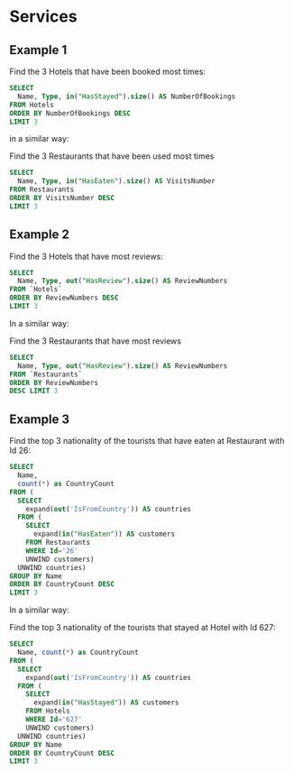 
# Services 

## Example 1

Find the 3 Hotels that have been booked most times:
```sql
SELECT 
  Name, Type, in("HasStayed").size() AS NumberOfBookings 
FROM Hotels 
ORDER BY NumberOfBookings DESC 
LIMIT 3
```

in a similar way:

Find the 3 Restaurants that have been used most times
```sql
SELECT 
  Name, Type, in("HasEaten").size() AS VisitsNumber 
FROM Restaurants 
ORDER BY VisitsNumber DESC 
LIMIT 3
```


## Example 2

Find the 3 Hotels that have most reviews: 
```sql
SELECT 
  Name, Type, out("HasReview").size() AS ReviewNumbers 
FROM `Hotels` 
ORDER BY ReviewNumbers DESC 
LIMIT 3
```

In a similar way:

Find the 3 Restaurants that have most reviews 
```sql
SELECT 
  Name, Type, out("HasReview").size() AS ReviewNumbers 
FROM `Restaurants` 
ORDER BY ReviewNumbers 
DESC LIMIT 3
```

## Example 3

Find the top 3 nationality of the tourists that have eaten at Restaurant with Id 26:

```sql
SELECT 
  Name, 
  count(*) as CountryCount 
FROM (
  SELECT 
    expand(out('IsFromCountry')) AS countries 
  FROM (
    SELECT 
      expand(in("HasEaten")) AS customers 
    FROM Restaurants 
    WHERE Id='26' 
    UNWIND customers) 
  UNWIND countries) 
GROUP BY Name 
ORDER BY CountryCount DESC 
LIMIT 3
```

In a similar way:

Find the top 3 nationality of the tourists that stayed at Hotel with Id 627:

```sql
SELECT 
  Name, count(*) as CountryCount 
FROM (
  SELECT 
    expand(out('IsFromCountry')) AS countries 
  FROM (
    SELECT 
      expand(in("HasStayed")) AS customers 
    FROM Hotels 
    WHERE Id='627' 
    UNWIND customers) 
  UNWIND countries) 
GROUP BY Name 
ORDER BY CountryCount DESC 
LIMIT 3
```